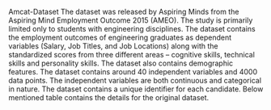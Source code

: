 Amcat-Dataset
The dataset was released by Aspiring Minds from the Aspiring Mind Employment Outcome 2015 (AMEO). The study is primarily limited only to students with engineering disciplines. The dataset contains the employment outcomes of engineering graduates as dependent variables (Salary, Job Titles, and Job Locations) along with the standardized scores from three different areas – cognitive skills, technical skills and personality skills. The dataset also contains demographic features. The dataset contains around 40 independent variables and 4000 data points. The independent variables are both continuous and categorical in nature. The dataset contains a unique identifier for each candidate. Below mentioned table contains the details for the original dataset.
